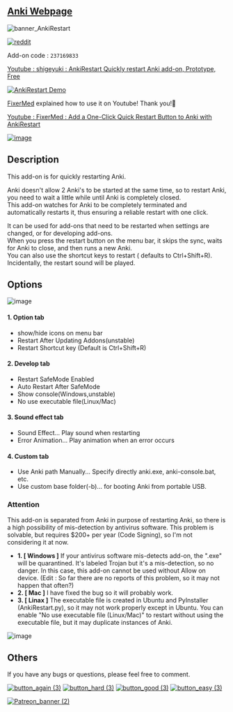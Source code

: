 ## [Anki Webpage](https://ankiweb.net/shared/info/237169833?cb=1694971724747)

![banner_AnkiRestart](https://github.com/shigeyukey/AnkiRestart/assets/124401518/c636f95e-0a0a-4548-ac50-4f7aa3001258)

[![reddit](https://github.com/shigeyukey/AnkiRestart/assets/124401518/85368aad-6f50-4335-8858-7a30a66fb065)](https://www.reddit.com/user/Shige-yuki)


Add-on code : `237169833`

[Youtube : shigeyuki : AnkiRestart Quickly restart Anki add-on, Prototype, Free ](https://youtu.be/q8c_POBOcMg)

[![AnkiRestart Demo](https://github.com/shigeyukey/AnkiRestart/assets/124401518/cdf67a58-9ec5-4486-a560-f8136681f6cb)](https://youtu.be/q8c_POBOcMg)

[FixerMed](https://www.youtube.com/@FixerMed) explained how to use it on Youtube! Thank you!🙏

[Youtube : FixerMed : Add a One-Click Quick Restart Button to Anki with AnkiRestart](https://youtu.be/8pDTV8sMNEI)

[![image](https://github.com/shigeyukey/AnkiRestart/assets/124401518/84db9e6d-b803-42ca-8129-4026ada3c85e)](https://youtu.be/8pDTV8sMNEI?feature=shared)


## Description

This add-on is for quickly restarting Anki.<br>

Anki doesn't allow 2 Anki's to be started at the same time, so to restart Anki, you need to wait a little while until Anki is completely closed.<br>
This add-on watches for Anki to be completely terminated and automatically restarts it, thus ensuring a reliable restart with one click.<br>

It can be used for add-ons that need to be restarted when settings are changed, or for developing add-ons.<br>
When you press the restart button on the menu bar, it skips the sync, waits for Anki to close, and then runs a new Anki.<br>
You can also use the shortcut keys to restart ( defaults to Ctrl+Shift+R).<br>
Incidentally, the restart sound will be played.<br>

## Options

![image](https://github.com/shigeyukey/AnkiRestart/assets/124401518/09e910d2-5328-4bb3-b67e-2764c3776c48)

#### 1. Option tab
- show/hide icons on menu bar
- Restart After Updating Addons(unstable)
- Restart Shortcut key (Default is Ctrl+Shift+R)

#### 2. Develop tab
- Restart SafeMode Enabled
- Auto Restart After SafeMode
- Show console(Windows,unstable)
- No use executable file(Linux/Mac)

#### 3. Sound effect tab
- Sound Effect... Play sound when restarting
- Error Animation... Play animation when an error occurs

#### 4. Custom tab
- Use Anki path Manually... Specify directly anki.exe, anki-console.bat, etc.
- Use custom base folder(-b)... for booting Anki from portable USB.

### Attention

This add-on is separated from Anki in purpose of restarting Anki, so there is a high possibility of mis-detection by antivirus software. This problem is solvable, but requires $200+ per year (Code Signing), so I'm not considering it at now.
- **1. [ Windows ]** If your antivirus software mis-detects add-on, the ".exe" will be quarantined. It's labeled Trojan but it's a mis-detection, so no danger. In this case, this add-on cannot be used without Allow on device. (Edit : So far there are no reports of this problem, so it may not happen that often?)
- **2. [ Mac ]** I have fixed the bug so it will probably work.
- **3. [ Linax ]** The executable file is created in Ubuntu and PyInstaller (AnkiRestart.py), so it may not work properly except in Ubuntu. You can enable "No use executable file (Linux/Mac)" to restart without using the executable file, but it may duplicate instances of Anki.

![image](https://github.com/shigeyukey/AnkiRestart/assets/124401518/6954b6af-1009-4636-9395-db8f4521100d)


## Others

If you have any bugs or questions, please feel free to comment.


[![button_again (3)](https://github.com/shigeyukey/AnkiRestart/assets/124401518/7c1a661a-7932-4a19-a4bc-4000f9fd738a)](https://github.com/shigeyukey/AnkiRestart/issues)
[![button_hard (3)](https://github.com/shigeyukey/AnkiRestart/assets/124401518/0d61d5c5-1824-4b69-9602-53f2ddd8672f)](https://www.reddit.com/user/Shige-yuki)
[![button_good (3)](https://github.com/shigeyukey/AnkiRestart/assets/124401518/ef42457f-10d2-4235-aa05-2691f3e7731d)](https://ankiweb.net/shared/review/237169833)
[![button_easy (3)](https://github.com/shigeyukey/AnkiRestart/assets/124401518/8943bf9c-1aa6-490c-bf86-0ec29d5f4221)](http://patreon.com/Shigeyuki)


[![Patreon_banner (2)](https://github.com/shigeyukey/AnkiRestart/assets/124401518/59809ec6-dd1a-4cb6-a64d-0990b75b4151)](http://patreon.com/Shigeyuki)
